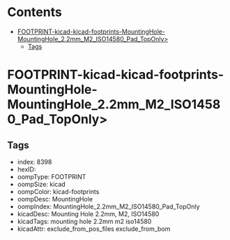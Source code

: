 



Contents
========

* [FOOTPRINT-kicad-kicad-footprints-MountingHole-MountingHole_2.2mm_M2_ISO14580_Pad_TopOnly>](#footprint-kicad-kicad-footprints-mountinghole-mountinghole_22mm_m2_iso14580_pad_toponly)
	* [Tags](#tags)

# FOOTPRINT-kicad-kicad-footprints-MountingHole-MountingHole_2.2mm_M2_ISO14580_Pad_TopOnly>

## Tags

- index: 8398
- hexID: 
- oompType: FOOTPRINT
- oompSize: kicad
- oompColor: kicad-footprints
- oompDesc: MountingHole
- oompIndex: MountingHole_2.2mm_M2_ISO14580_Pad_TopOnly
- kicadDesc: Mounting Hole 2.2mm, M2, ISO14580
- kicadTags: mounting hole 2.2mm m2 iso14580
- kicadAttr: exclude_from_pos_files exclude_from_bom
